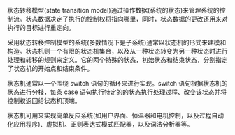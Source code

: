 
状态转移模型(state transition model)通过操作数据(系统的状态)来管理系统的控制流。状态数据决定了执行的控制权将指向哪里，同时，状态数据的更改还用来对执行的目标进行重定向。

采用状态转移控制模型的系统(多数情况下是子系统)通常以状态机的形式来建模和构造。状态机则一个有限的状态机集合，以及从一种状态转变为另一种状态时进行处理和转移的规则来定义。它的两个特殊的状态，初始状态和结束状态，分别指定了状态机的开始点和结束条件。

状态机通常以一个围绕 switch 语句的循环来进行实现。switch 语句根据状态机的状态进行分枝，每条 case 语句执行特定的的状态执行处理过程、改变该状态并将控制权返回给状态机顶端。

状态机可用来实现简单反应系统(如用户界面、恒温器和电机控制，以及过程自动化应用程序)、虚拟机、正则表达式模式匹配器，以及词法分析器等。
